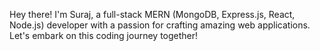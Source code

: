 Hey there! I'm Suraj, a full-stack MERN (MongoDB, Express.js, React, Node.js) developer with a passion for crafting amazing web applications. Let's embark on this coding journey together!

<!---
Dev-Enthusiast01/Dev-Enthusiast01 is a ✨ special ✨ repository because its `README.md` (this file) appears on your GitHub profile.
You can click the Preview link to take a look at your changes.
--->
